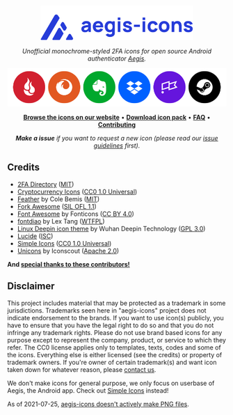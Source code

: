 <p align="center">
    <a href="https://aegis-icons.github.io/">
        <img src="https://raw.githubusercontent.com/aegis-icons/design-assets/master/readme-banner.svg" width="350" />
    </a>
</p>

<p align="center">
    <i>Unofficial monochrome-styled 2FA icons for open source Android authenticator <a href="https://github.com/beemdevelopment/Aegis">Aegis</a>.</i>
</p>

<p align="center">
    <a href="https://aegis-icons.github.io/">
        <img src="showcase.png" alt="Showcase banner" />
    </a>
</p>

<p align="center">
   <b><a href="https://aegis-icons.github.io/">Browse the icons on our website</a></b> • <b><a href="../../releases/latest">Download icon pack</a></b> • <b><a href="FAQ.md">FAQ</a></b> • 
   <b><a href="CONTRIBUTING.md">Contributing</a></b>
</p>

<p align="center">
    <i><b>Make a issue</b> if you want to request a new icon (please read our <a href="CONTRIBUTING.md#issue-guidelines">issue guidelines</a> first).</i>
</p>

## Credits
- [2FA Directory](https://2fa.directory/) ([MIT](https://github.com/2factorauth/twofactorauth/blob/master/LICENSE.md))
- [Cryptocurrency Icons](http://cryptoicons.co/) ([CC0 1.0 Universal](https://github.com/spothq/cryptocurrency-icons/blob/master/LICENSE.md))
- [Feather](https://feathericons.com/) by Cole Bemis ([MIT](https://github.com/feathericons/feather/blob/master/LICENSE))
- [Fork Awesome](https://forkaweso.me/Fork-Awesome/) ([SIL OFL 1.1](https://github.com/ForkAwesome/Fork-Awesome/blob/master/LICENSES))
- [Font Awesome](https://fontawesome.com/) by Fonticons ([CC BY 4.0](https://github.com/FortAwesome/Font-Awesome/blob/master/LICENSE.txt))
- [fontdiao](https://github.com/lexrus/fontdiao) by Lex Tang ([WTFPL](https://github.com/lexrus/fontdiao#license))
- [Linux Deepin icon theme](https://github.com/linuxdeepin/deepin-icon-theme) by Wuhan Deepin Technology ([GPL 3.0](https://github.com/linuxdeepin/deepin-icon-theme/blob/master/LICENSE))
- [Lucide](https://lucide.dev/) ([ISC](https://github.com/lucide-icons/lucide/blob/master/LICENSE))
- [Simple Icons](https://simpleicons.org/) ([CC0 1.0 Universal](https://github.com/simple-icons/simple-icons/blob/develop/LICENSE.md))
- [Unicons](https://iconscout.com/unicons) by Iconscout ([Apache 2.0](https://github.com/Iconscout/unicons/blob/master/LICENSE))

**And [special thanks to these contributors!](CREDITS-TO-CONTRIBUTORS.md)**

## Disclaimer
This project includes material that may be protected as a trademark in some jurisdictions. Trademarks seen here in "aegis-icons" project does not indicate endorsement to the brands. If you want to use icon(s) publicly, you have to ensure that you have the legal right to do so and that you do not infringe any trademark rights. Please do not use brand based icons for any purpose except to represent the company, product, or service to which they refer. The CC0 license applies only to templates, texts, codes and some of the icons. Everything else is either licensed (see the credits) or property of trademark owners. If you're owner of certain trademark(s) and want icon taken down for whatever reason, please [contact us](messageme.md).

We don't make icons for general purpose, we only focus on userbase of Aegis, the Android app. Check out [Simple Icons](https://simpleicons.org/) instead!

As of 2021-07-25, [aegis-icons doesn't actively make PNG files](https://github.com/aegis-icons/aegis-icons/tree/master/PNG/README.md).